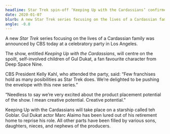 ```yaml
---
headline: Star Trek spin-off ‘Keeping Up with the Cardassians’ confirmed
date: 2020-01-07
blurb: A new Star Trek series focusing on the lives of a Cardassian family was announced by CBS today at a celebratory party in Los Angeles.
angle: -0.8
---
```


A new _Star Trek_ series focusing on the lives of a Cardassian family was announced by CBS today at a celebratory party in Los Angeles.

The show, entitled _Keeping Up with the Cardassians_, will centre on the spoilt, self-involved children of Gul Dukat, a fan favourite character from Deep Space Nine.

CBS President Kelly Kahl, who attended the party, said: “Few franchises hold as many posibilities as Star Trek does. We’re delighted to be pushing the envelope with this new series.”

“Needless to say we’re very excited about the product placement potential of the show. I mean creative potential. Creative potential.”

Keeping Up with the Cardassians will take place on a starship called teh Goblar. Gul Dukat actor Marc Alaimo has been lured out of his retirement home to reprise his role. All other parts have been filled by various sons, daughters, nieces, and nephews of the producers.
